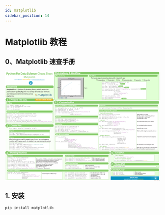 ```yaml
---
id: matplotlib
sidebar_position: 14
---
```


# Matplotlib 教程

## 0、Matplotlib 速查手册
![Matplotlib Cheat Sheet](./img/matplotlib/matplotlib-cheat-sheet.png)

## 1. 安装
```bash
pip install matplotlib
```